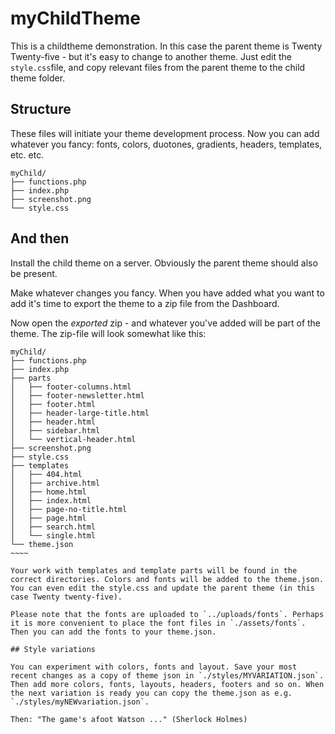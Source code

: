 # myChildTheme

This is a childtheme demonstration. In this case the parent theme is Twenty Twenty-five - but it's easy to change to another theme. Just edit the `style.css`file, and copy relevant files from the parent theme to the child theme folder.

## Structure

These files will initiate your theme development process. Now you can add whatever you fancy: fonts, colors, duotones, gradients, headers, templates, etc. etc. 

~~~~
myChild/
├── functions.php
├── index.php
├── screenshot.png
└── style.css
~~~~

## And then

Install the child theme on a server. Obviously the parent theme should also be present.

Make whatever changes you fancy. When you have added what you want to add it's time to export the theme to a zip file from the Dashboard. 

Now open the *exported* zip - and whatever you've added will be part of the theme. The zip-file will look somewhat like this:

~~~~~
myChild/
├── functions.php
├── index.php
├── parts
│   ├── footer-columns.html
│   ├── footer-newsletter.html
│   ├── footer.html
│   ├── header-large-title.html
│   ├── header.html
│   ├── sidebar.html
│   └── vertical-header.html
├── screenshot.png
├── style.css
├── templates
│   ├── 404.html
│   ├── archive.html
│   ├── home.html
│   ├── index.html
│   ├── page-no-title.html
│   ├── page.html
│   ├── search.html
│   └── single.html
└── theme.json
~~~~

Your work with templates and template parts will be found in the correct directories. Colors and fonts will be added to the theme.json. You can even edit the style.css and update the parent theme (in this case Twenty twenty-five). 

Please note that the fonts are uploaded to `../uploads/fonts`. Perhaps it is more convenient to place the font files in `./assets/fonts`. Then you can add the fonts to your theme.json.

## Style variations

You can experiment with colors, fonts and layout. Save your most recent changes as a copy of theme json in `./styles/MYVARIATION.json`. Then add more colors, fonts, layouts, headers, footers and so on. When the next variation is ready you can copy the theme.json as e.g. `./styles/myNEWvariation.json`.

Then: "The game's afoot Watson ..." (Sherlock Holmes)